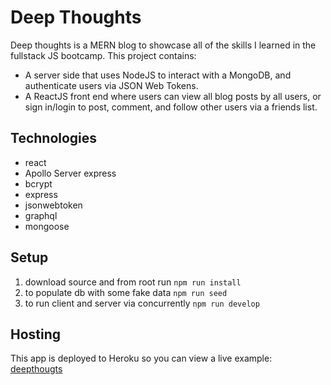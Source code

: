 # Deep Thoughts

Deep thoughts is a MERN blog to showcase all of the skills I learned in the
fullstack JS bootcamp. This project contains:
- A server side that uses NodeJS to interact with a MongoDB, and authenticate
users via JSON Web Tokens.
- A ReactJS front end where users can view all blog posts by all users, or
sign in/login to post, comment, and follow other users via a friends list.

## Technologies

- react
- Apollo Server express
- bcrypt
- express
- jsonwebtoken
- graphql
- mongoose

## Setup

1. download source and from root run `npm run install`
2. to populate db with some fake data `npm run seed`
3. to run client and server via concurrently `npm run develop`

## Hosting
This app is deployed to Heroku so you can view a live example: [deepthougts](https://shrouded-earth-88518.herokuapp.com/)
